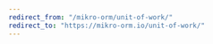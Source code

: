 ```yaml
---
redirect_from: "/mikro-orm/unit-of-work/"
redirect_to: "https://mikro-orm.io/unit-of-work/"
---
```

